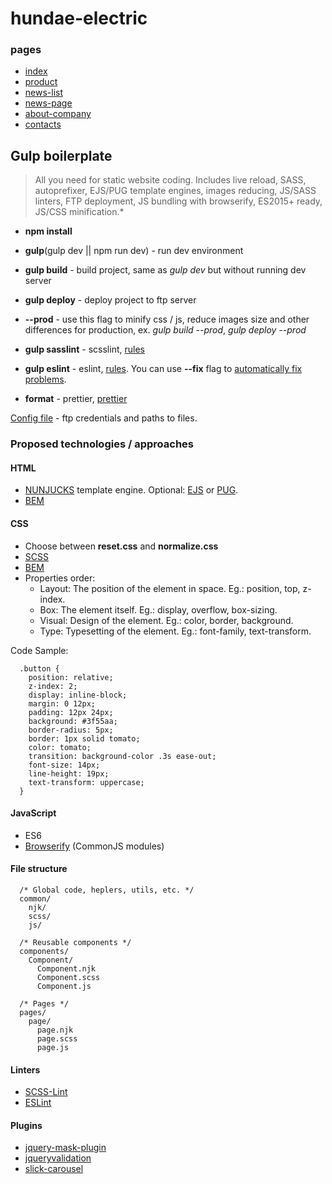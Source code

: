 # hundae-electric

### pages
* [index](https://hundae-electric.netlify.app)
* [product](https://hundae-electric.netlify.app/product.html)
* [news-list](https://hundae-electric.netlify.app/news-list.html)
* [news-page](https://hundae-electric.netlify.app/news-page.html)
* [about-company](https://hundae-electric.netlify.app/about-company.html)
* [contacts](https://hundae-electric.netlify.app/contacts.html)

## Gulp boilerplate
> All you need for static website coding. Includes live reload, SASS,  autoprefixer, EJS/PUG template engines, images reducing, JS/SASS linters, FTP deployment, JS bundling with browserify, ES2015+ ready, JS/CSS minification.*

* __npm install__
* __gulp__(gulp dev || npm run dev) - run dev environment
* __gulp build__ - build project, same as _gulp dev_ but without running dev server
* __gulp deploy__ - deploy project to ftp server
* __--prod__ - use this flag to minify css / js, reduce images size and other differences for production, ex. _gulp build --prod_, _gulp deploy --prod_
* __gulp sasslint__ - scsslint, [rules](.scss-lint.yml)
* __gulp eslint__ - eslint, [rules](.eslintrc). You can use __--fix__ flag to [automatically fix problems](https://eslint.org/docs/rules/).

* __format__ - prettier, [prettier](https://prettier.io/docs/en/install.html)

[Config file](gulpfile.babel.js/config/index.js) - ftp credentials and paths to files.

### Proposed technologies / approaches

#### HTML
* [NUNJUCKS](https://mozilla.github.io/nunjucks/templating.html) template engine. Optional: [EJS](https://ejs.co/#docs) or [PUG](https://pugjs.org/api/getting-started.html).
* [BEM](https://en.bem.info/methodology/html/)

#### CSS
* Choose between __reset.css__ and __normalize.css__
* [SCSS](https://sass-lang.com/)
* [BEM](https://en.bem.info/methodology/css/)
* Properties order:
  * Layout: The position of the element in space. Eg.: position, top, z-index.
  * Box: The element itself. Eg.: display, overflow, box-sizing.
  * Visual: Design of the element. Eg.: color, border, background.
  * Type: Typesetting of the element. Eg.: font-family, text-transform.

Code Sample:
```
  .button {
    position: relative;
    z-index: 2;
    display: inline-block;
    margin: 0 12px;
    padding: 12px 24px;
    background: #3f55aa;
    border-radius: 5px;
    border: 1px solid tomato;
    color: tomato;
    transition: background-color .3s ease-out;
    font-size: 14px;
    line-height: 19px;
    text-transform: uppercase;
  }
```

#### JavaScript
* ES6
* [Browserify](http://browserify.org/) (CommonJS modules)

#### File structure
```
  /* Global code, heplers, utils, etc. */
  common/
    njk/
    scss/
    js/

  /* Reusable components */
  components/
    Component/
      Component.njk
      Component.scss
      Component.js

  /* Pages */
  pages/
    page/
      page.njk
      page.scss
      page.js
```

#### Linters
* [SCSS-Lint](https://github.com/brigade/scss-lint)
* [ESLint](https://github.com/eslint/eslint)

#### Plugins
* [jquery-mask-plugin](http://igorescobar.github.io/jQuery-Mask-Plugin/docs.html)
* [jqueryvalidation](https://jqueryvalidation.org/documentation/)
* [slick-carousel](https://kenwheeler.github.io/slick/)
